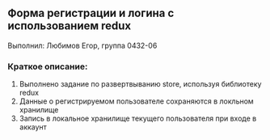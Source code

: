 ## Форма регистрации и логина с использованием redux

Выполнил: Любимов Егор, группа 0432-06

### Краткое описание:

1. Выполнено задание по развертвыванию store, используя библиотеку redux
2. Данные о регистрируемом пользователе сохраняются в локльном хранилище
3. Запись в локальное хранилище текущего пользователя при входе в аккаунт

